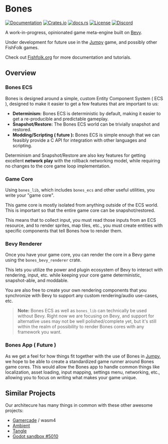 # Bones

[![Documentation](https://img.shields.io/badge/documentation-fishfolk.org-green.svg?labelColor=1e1c24&color=f3ee7a)](https://fishfolk.org/bones/overview/introduction/)
[![Crates.io](https://img.shields.io/crates/v/bones_lib?labelColor=1e1c24)](https://crates.io/crates/bones_lib)
[![docs.rs](https://img.shields.io/docsrs/bones_lib?label=API%20Docs&labelColor=1e1c24)](https://docs.rs/bones_lib)
[![License](https://img.shields.io/badge/License-MIT%20or%20Apache%202-green.svg?label=license&labelColor=1e1c24&color=34925e)](./LICENSE)
[![Discord](https://img.shields.io/badge/chat-on%20discord-green.svg?logo=discord&logoColor=fff&labelColor=1e1c24&color=8d5b3f)](https://discord.gg/4smxjcheE5) 

A work-in-progress, opinionated game meta-engine built on [Bevy].

Under development for future use in the [Jumpy] game, and possibly other FishFolk games.

Check out [Fishfolk.org] for more documentation and tutorials.

[fishfolk.org]: https://fishfolk.org
[bevy]: https://bevyengine.org
[jumpy]: https://github.com/fishfolk/jumpy

## Overview

### Bones ECS

Bones is designed around a simple, custom Entity Component System ( ECS ), designed to make it easier to get a few features that are important to us:

- **Determinism:** Bones ECS is deterministic by default, making it easier to get a re-producible and predictable gameplay.
- **Snapshot/Restore:** The Bones ECS world can be trivially snapshot and restored.
- **Modding/Scripting ( future ):** Bones ECS is simple enough that we can feasibly provide a C API for integration with other languages and scripting.

Determinism and Snapshot/Restore are also key features for getting excellent **network play** with the rollback networking model, while requiring no changes to the core game loop implementation.

### Game Core

Using `bones_lib`, which includes `bones_ecs` and other useful utilities, you write your "game core".

This game core is mostly isolated from anything outside of the ECS world. This is important so that the entire game core can be snapshot/restored.

This means that to collect input, you must read those inputs from an ECS resource, and to render sprites, map tiles, etc., you must create entities with specific components that tell Bones how to render them.

### Bevy Renderer

Once you have your game core, you can render the core in a Bevy game using the `bones_bevy_renderer` crate.

This lets you utilize the power and plugin ecosystem of Bevy to interact with rendering, input, etc. while keeping your core game deterministic, snapshot-able, and moddable.

You are also free to create your own rendering components that you synchronize with Bevy to support any custom rendering/audio use-cases, etc.

> **Note:** Bones ECS as well as `bones_lib` can technically be used without Bevy. Right now we are focusing on Bevy, and support for alternative uses may not be well polished/complete yet, but it's still within the realm of possibility to render Bones cores with any framework you want.

### Bones App ( Future )

As we get a feel for how things fit together with the use of Bones in [Jumpy], we hope to be able to create a standardized game runner around Bones game cores. This would allow the Bones app to handle common things like localization, asset loading, input mapping, settings menu, networking, etc., allowing you to focus on writing what makes your game unique.

## Similar Projects

Our architecure has many things in common with these other awesome projects:

- [Gamercade](https://github.com/gamercade-io/) / wasm4
- [Ambient](https://github.com/AmbientRun/Ambient)
- [Tangle](https://github.com/kettle11/tangle)
- [Godot sandbox #5010](https://github.com/godotengine/godot-proposals/issues/5010)
